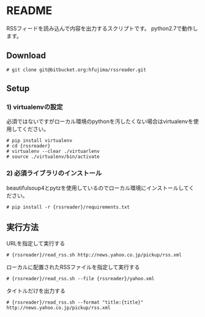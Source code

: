 # README #

RSSフィードを読み込んで内容を出力するスクリプトです。
python2.7で動作します。

## Download
```
# git clone git@bitbucket.org:hfujima/rssreader.git
```

## Setup
### 1) virtualenvの設定
必須ではないですがローカル環境のpythonを汚したくない場合はvirtualenvを使用してください。
```
# pip install virtualenv
# cd {rssreader}
# virtualenv --clear ./virtuarlenv
# source ./virtualenv/bin/activate
```

### 2) 必須ライブラリのインストール
beautifulsoup4とpytzを使用しているのでローカル環境にインストールしてください。
```
# pip install -r {rssreader}/requirements.txt
```

## 実行方法
URLを指定して実行する
```
# {rssreader}/read_rss.sh http://news.yahoo.co.jp/pickup/rss.xml
```

ローカルに配置されたRSSファイルを指定して実行する
```
# {rssreader}/read_rss.sh --file {rssreader}/yahoo.xml
```

タイトルだけを出力する
```
# {rssreader}/read_rss.sh --format "title:{title}" http://news.yahoo.co.jp/pickup/rss.xml
```
